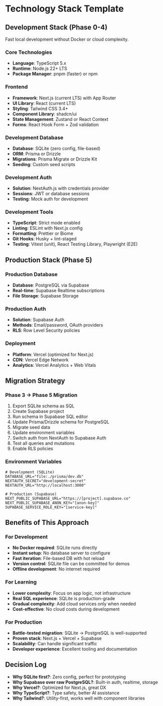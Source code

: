 # Technology Stack Template

## Development Stack (Phase 0-4)
Fast local development without Docker or cloud complexity.

### Core Technologies
- **Language**: TypeScript 5.x
- **Runtime**: Node.js 22+ LTS
- **Package Manager**: pnpm (faster) or npm

### Frontend
- **Framework**: Next.js (current LTS) with App Router
- **UI Library**: React (current LTS)
- **Styling**: Tailwind CSS 3.4+
- **Component Library**: shadcn/ui
- **State Management**: Zustand or React Context
- **Forms**: React Hook Form + Zod validation

### Development Database
- **Database**: SQLite (zero config, file-based)
- **ORM**: Prisma or Drizzle
- **Migrations**: Prisma Migrate or Drizzle Kit
- **Seeding**: Custom seed scripts

### Development Auth
- **Solution**: NextAuth.js with credentials provider
- **Sessions**: JWT or database sessions
- **Testing**: Mock auth for development

### Development Tools
- **TypeScript**: Strict mode enabled
- **Linting**: ESLint with Next.js config
- **Formatting**: Prettier or Biome
- **Git Hooks**: Husky + lint-staged
- **Testing**: Vitest (unit), React Testing Library, Playwright (E2E)

## Production Stack (Phase 5)

### Production Database
- **Database**: PostgreSQL via Supabase
- **Real-time**: Supabase Realtime subscriptions
- **File Storage**: Supabase Storage

### Production Auth
- **Solution**: Supabase Auth
- **Methods**: Email/password, OAuth providers
- **RLS**: Row Level Security policies

### Deployment
- **Platform**: Vercel (optimized for Next.js)
- **CDN**: Vercel Edge Network
- **Analytics**: Vercel Analytics + Web Vitals

## Migration Strategy

### Phase 3 → Phase 5 Migration
1. Export SQLite schema as SQL
2. Create Supabase project
3. Run schema in Supabase SQL editor
4. Update Prisma/Drizzle schema for PostgreSQL
5. Migrate seed data
6. Update environment variables
7. Switch auth from NextAuth to Supabase Auth
8. Test all queries and mutations
9. Enable RLS policies

### Environment Variables
```env
# Development (SQLite)
DATABASE_URL="file:./prisma/dev.db"
NEXTAUTH_SECRET="development-secret"
NEXTAUTH_URL="http://localhost:3000"

# Production (Supabase)
NEXT_PUBLIC_SUPABASE_URL="https://[project].supabase.co"
NEXT_PUBLIC_SUPABASE_ANON_KEY="[anon-key]"
SUPABASE_SERVICE_ROLE_KEY="[service-key]"
```

## Benefits of This Approach

### For Development
- **No Docker required**: SQLite runs directly
- **Instant setup**: No database server to configure
- **Fast iteration**: File-based DB with hot reload
- **Version control**: SQLite file can be committed for demos
- **Offline development**: No internet required

### For Learning
- **Lower complexity**: Focus on app logic, not infrastructure
- **Real SQL experience**: SQLite is production-grade
- **Gradual complexity**: Add cloud services only when needed
- **Cost-effective**: No cloud costs during development

### For Production
- **Battle-tested migration**: SQLite → PostgreSQL is well-supported
- **Proven stack**: Next.js + Vercel + Supabase
- **Scalability**: Can handle significant traffic
- **Developer experience**: Excellent tooling and documentation

## Decision Log
- **Why SQLite first?**: Zero config, perfect for prototyping
- **Why Supabase over raw PostgreSQL?**: Built-in auth, realtime, storage
- **Why Vercel?**: Optimized for Next.js, great DX
- **Why TypeScript?**: Type safety, better AI assistance
- **Why Tailwind?**: Utility-first, works well with component libraries